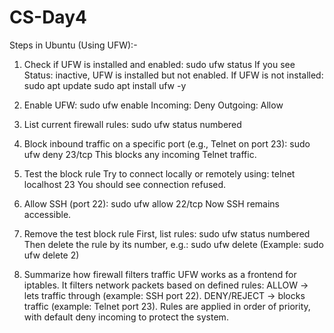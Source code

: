 # CS-Day4
Steps in Ubuntu (Using UFW):-
1. Check if UFW is installed and enabled:    sudo ufw status
    If you see Status: inactive, UFW is installed but not enabled.
If UFW is not installed:   sudo apt update
                           sudo apt install ufw -y
   
2. Enable UFW:      sudo ufw enable
Incoming: Deny
Outgoing: Allow

3. List current firewall rules:   sudo ufw status numbered

4. Block inbound traffic on a specific port (e.g., Telnet on port 23):     sudo ufw deny 23/tcp
This blocks any incoming Telnet traffic.

5. Test the block rule
Try to connect locally or remotely using:      telnet localhost 23
You should see connection refused.

6. Allow SSH (port 22):    sudo ufw allow 22/tcp
Now SSH remains accessible.

7. Remove the test block rule
First, list rules:    sudo ufw status numbered
Then delete the rule by its number, e.g.:   sudo ufw delete <rule-number>
(Example: sudo ufw delete 2)

8. Summarize how firewall filters traffic
UFW works as a frontend for iptables.
It filters network packets based on defined rules:
ALLOW → lets traffic through (example: SSH port 22).
DENY/REJECT → blocks traffic (example: Telnet port 23).
Rules are applied in order of priority, with default deny incoming to protect the system.
